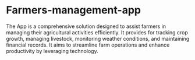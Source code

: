 # Farmers-management-app
The  App is a comprehensive solution designed to assist farmers in managing their agricultural activities efficiently. It provides for tracking crop growth, managing livestock, monitoring weather conditions, and maintaining financial records. It aims to streamline farm operations and enhance productivity by leveraging technology.
